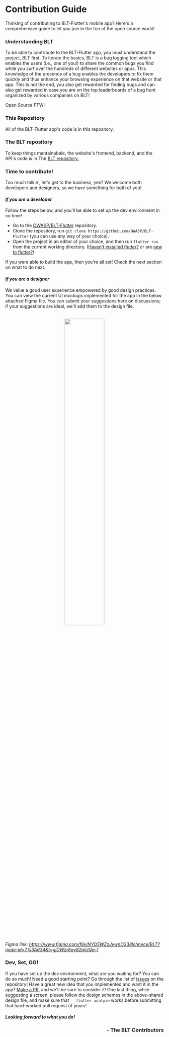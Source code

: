 <!-- <img src="https://user-images.githubusercontent.com/76696648/187176986-3d026a93-5a96-4575-b1ae-21f5358b8376.png" width=100%> -->

# Contribution Guide
Thinking of contributing to BLT-Flutter's mobile app? Here's a comprehensive guide to let you join in the fun of the open source world!

### Understanding BLT
To be able to contribute to the BLT-Flutter app, you must understand the project, BLT first. To iterate the basics, BLT is a bug logging tool which enables the users (i.e., one of you!) to share the common bugs you find while you surf over the hundreds of different websites or apps. This knowledge of the presence of a bug enables the developers to fix them quickly and thus enhance your browsing experience on that website or that app. This is not the end, you also get rewarded for finding bugs and can also get rewarded in case you are on the top leaderboards of a bug hunt organized by various companies on BLT! 

Open Source FTW!

### This Repository
All of the BLT-Flutter app's code is in this repository.

### The BLT repository 
To keep things mantainabale, the website's frontend, backend, and the API's code is in The [BLT repository.](https://github.com/OWASP/BLT)

### Time to contribute!
Too much talkin', let's get to the business, yes? We welcome both developers and designers, so we have something for both of you!

#### _If you are a developer_

Follow the steps below, and you'll be able to set up the dev environment in no time!
- Go to the [OWASP/BLT-Flutter](https://github.com/OWASP/BLT-Flutter) repository.
- Clone the repository, run `git clone https://github.com/OWASP/BLT-Flutter` (you can use any way of your choice).
- Open the project in an editor of your choice, and then run `flutter run` from the current working directory. ([Haven't installed flutter?](https://docs.flutter.dev/get-started/install) or are [new to flutter?](https://docs.flutter.dev/get-started/codelab))

If you were able to build the app, then you're all set! Check the next section on what to do next.

#### _If you are a designer_
We value a good user experience empowered by good design practices. You can view the current UI mockups implemented for the app in the below attached Figma file. You can submit your suggestions here on discussions; if your suggestions are ideal, we'll add them to the design file.

<br/>
<div align=center>
<img src="https://user-images.githubusercontent.com/76696648/187176196-a97bd27e-f17e-4d6f-8c4a-b9e047dc9e4e.png" width=50% height=50%>
</div>
<br/>

_Figma link: https://www.figma.com/file/NYD5WZzJywnO338lchnece/BLT?node-id=7%3A634&t=gjDWzr6qy82jpUQa-1_


### Dev, Set, GO!
If you have set up the dev environment, what are you waiting for? You can do so much! Need a good starting point? Go through the list of [issues](https://github.com/OWASP/BLT-Flutter/issues) on the repository! Have a great new idea that you implemented and want it in the app? [Make a PR](https://github.com/OWASP/BLT-Flutter/pulls), and we'll be sure to consider it! One last thing, while suggesting a screen, please follow the design schemes in the above-shared design file, and make sure that &emsp; `flutter analyze` works before submitting that hard-worked pull request of yours!

#### _Looking forward to what you do!_

<h3 align=right>- The BLT Contributors</h3>


